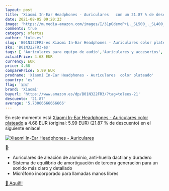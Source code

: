 ```yaml
---
layout: post
title: 'Xiaomi In-Ear Headphones - Auriculares   con un 21.87 % de descuento'
date: 2021-08-05 09:20:23
image: 'https://m.media-amazon.com/images/I/31pGdemoP+L._SL500_._SL400_.jpg'
comments: true
category: ofertas
author: 'tole.es'
slug: 'B01N322FR3-es Xiaomi In-Ear Headphones - Auriculares color plateado'
sku: 'B01N322FR3-es'
tags: [ 'Auriculares para equipo de audio','Auriculares y accesorios','Electrónica','auriculares','xiaomi', ]
actualPrice: 4.68 EUR
currency: EUR
price: 4.68
comparePrice: 5.99 EUR
prodname: 'Xiaomi In-Ear Headphones - Auriculares  color plateado'
country: 'es'
flag: '🇪🇸'
brand: 'Xiaomi'
buyurl: 'https://www.amazon.es/dp/B01N322FR3/?tag=tolees-21'
descuento: '21.87'
average: '5.73066666666666'
---
```


En este momento está [Xiaomi In-Ear Headphones - Auriculares  color plateado](https://www.amazon.es/dp/B01N322FR3/?tag=tolees-21) a 4.68 EUR (original: 5.99 EUR) (21.87 %  de descuento) en el siguiente enlace!

[![Xiaomi In-Ear Headphones - Auriculares  ](https://m.media-amazon.com/images/I/31pGdemoP+L._SL500_._SL400_.jpg)](https://www.amazon.es/dp/B01N322FR3/?tag=tolees-21)

🔎:

- Auriculares de aleación de aluminio, anti-huella dactilar y duradero
- Sistema de equilibrio de amortiguación de tercera generación para un sonido más claro y detallado
- Micrófono incorporado para llamadas manos libres

[🛒 Aquí!!!](https://www.amazon.es/dp/B01N322FR3/?tag=tolees-21)
